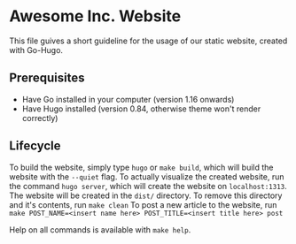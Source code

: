 
# Awesome Inc. Website

This file guives a short guideline for the usage of our static website, created with Go-Hugo.


## Prerequisites
- Have Go installed in your computer (version 1.16 onwards)
- Have Hugo installed (version 0.84, otherwise theme won't render correctly)

## Lifecycle
To build the website, simply type `hugo` or `make build`, which will build the website with the `--quiet` flag.
To actually visualize the created website, run the command `hugo server`, which will create the website on `localhost:1313`.
The website will be created in the `dist/` directory. To remove this directory and it's contents, run `make clean`
To post a new article to the website, run `make POST_NAME=<insert name here> POST_TITLE=<insert title here> post`

Help on all commands is available with `make help`.
